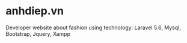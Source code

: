# anhdiep.vn
Developer website about fashion using technology: Laravel 5.6, Mysql, Bootstrap, Jquery, Xampp
